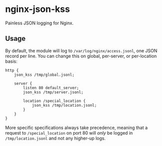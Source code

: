 nginx-json-kss
==============

Painless JSON logging for Nginx.

## Usage

By default, the module will log to `/var/log/nginx/access.jsonl`, one JSON record
per line. You can change this on global, per-server, or per-location basis:

```nginx
http {
    json_kss /tmp/global.jsonl;

    server {
        listen 80 default_server;
        json_kss /tmp/server.jsonl;

        location /special_location {
            json_kss /tmp/location.jsonl;
        }
    }
}
```

More specific specifications always take precedence, meaning that a request
to `/special_location` on port 80 will *only* be logged in `/tmp/location.jsonl` and
not any higher-up logs.
